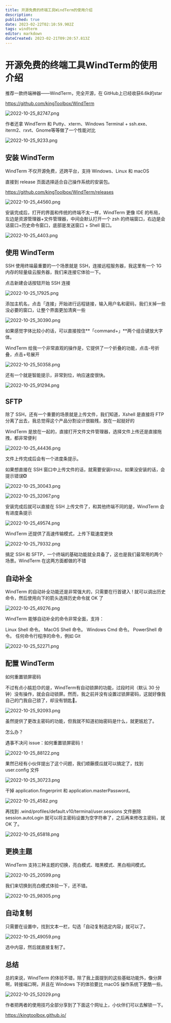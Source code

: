 ```yaml
---
title: 开源免费的终端工具WindTerm的使用介绍
description: 
published: true
date: 2023-02-22T02:10:59.902Z
tags: windterm
editor: markdown
dateCreated: 2023-02-21T09:20:57.813Z
---
```


# 开源免费的终端工具WindTerm的使用介绍
推荐一款终端神器——WindTerm，完全开源，在 GitHub上已经收获6.6k的star

https://github.com/kingToolbox/WindTerm

![2022-10-25_82747.png](/2022-10-25_82747.png)


作者还拿 WindTerm 和 Putty、xterm、Windows Terminal + ssh.exe、iterm2、rxvt、Gnome等等做了一个性能对比


![2022-10-25_9233.png](/2022-10-25_9233.png)

## 安装 WindTerm
WindTerm 不仅开源免费，还跨平台，支持 Windows、Linux 和 macOS

直接到 release 页面选择适合自己操作系统的安装包。

https://github.com/kingToolbox/WindTerm/releases

![2022-10-25_44560.png](/2022-10-25_44560.png)

安装完成后，打开的界面和传统的终端不太一样，WindTerm 更像 IDE 的布局，左边是资源管理器+文件管理器，中间会默认打开一个 zsh 的终端窗口，右边是会话窗口+历史命令窗口，底部是发送窗口 + Shell 窗口。

![2022-10-25_4403.png](/2022-10-25_4403.png)


## 使用 WindTerm
SSH
使用终端最重要的一个场景就是 SSH，连接远程服务器，我这里有一个 1G 内存的轻量级云服务器，我们来连接它体验一下。

点击新建会话按钮开始 SSH 连接

![2022-10-25_17925.png](/2022-10-25_17925.png)

添加主机名，点击「连接」开始进行远程链接，输入用户名和密码，我们关掉一些没必要的窗口，让整个界面更加清爽一些

![2022-10-25_30390.png](/2022-10-25_30390.png)

如果感觉字体比较小的话，可以直接按住**「command+」**两个组合键放大字体。

WindTerm 给我一个非常直观的操作是，它提供了一个折叠的功能，点击-号折叠，点击+号展开

![2022-10-25_50358.png](/2022-10-25_50358.png)

还有一个就是智能提示，非常到位，响应速度很快。

![2022-10-25_91294.png](/2022-10-25_91294.png)

## SFTP
除了 SSH，还有一个重要的场景就是上传文件，我们知道，Xshell 是直接将 FTP 分离了出去，我总觉得这个产品分割设计很脑残，放在一起挺好的

WindTerm 是放在一起的，直接打开文件文件管理器，选择文件上传还是直接拖拽，都非常便利

![2022-10-25_44436.png](/2022-10-25_44436.png)

文件上传完成后会有一个进度条提示。

如果想直接在 SSH 窗口中上传文件的话，就需要安装lrzsz。如果没安装的话，会提示错误❎

![2022-10-25_30043.png](/2022-10-25_30043.png)

![2022-10-25_32067.png](/2022-10-25_32067.png)

安装完成后就可以直接在 SSH 上传文件了，和其他终端不同的是，WindTerm 会有进度条提示

![2022-10-25_49574.png](/2022-10-25_49574.png)

WindTerm 还提供了高速传输模式，上传下载速度更快

![2022-10-25_79332.png](/2022-10-25_79332.png)

搞定 SSH 和 SFTP，一个终端的基础功能就全具备了，这也是我们最常用的两个场景。WindTerm 在这两方面都做的不错

## 自动补全

WindTerm 的自动补全功能还是非常强大的，只需要在行首键入 ! 就可以调出历史命令，然后使用向下的箭头选择历史命令就 OK 了

![2022-10-25_49276.png](/2022-10-25_49276.png)

WindTerm 能够自动补全的命令非常全面，支持：

Linux Shell 命令。
MacOS Shell 命令。
Windows Cmd 命令。
PowerShell 命令。
任何命令行程序的命令，例如 Git

![2022-10-25_52271.png](/2022-10-25_52271.png)

## 配置 WindTerm

如何重置锁屏密码

不过有点小尴尬😓的是，WindTerm有自动锁屏的功能，过段时间（默认 30 分钟）没有操作，就会自动锁屏。然而，我之前并没有设置过锁屏密码，这就好像我自己的门我自己锁了，却没有钥匙🔑。

![2022-10-25_92093.png](/2022-10-25_92093.png)

虽然提供了更改主密码的功能，但我就不知道初始密码是什么，就更尴尬了。

怎么办？

遇事不决问 issue：如何重置锁屏密码！

![2022-10-25_88122.png](/2022-10-25_88122.png)

果然已经有小伙伴提出了这个问题，我们顺藤摸瓜就可以搞定了，找到 user.config 文件

![2022-10-25_30723.png](/2022-10-25_30723.png)

干掉 application.fingerprint 和 application.masterPassword。

![2022-10-25_4582.png](/2022-10-25_4582.png)

再找到 .wind/profiles/default.v10/terminal/user.sessions 文件删除 session.autoLogin 就可以将主密码设置为空字符串了，之后再来修改主密码，就 OK 了。

![2022-10-25_65818.png](/2022-10-25_65818.png)

## 更换主题
WindTerm 支持三种主题的切换，亮白模式、暗黑模式、黑白相间模式。

![2022-10-25_20599.png](/2022-10-25_20599.png)

我们来切换到亮白模式体验一下，还不错。

![2022-10-25_98305.png](/2022-10-25_98305.png)

## 自动复制
只需要在设置中，找到文本一栏，勾选「自动复制选定内容」就可以了。

![2022-10-25_49059.png](/2022-10-25_49059.png)

选中内容，然后就直接复制了。

## 总结

总的来说，WindTerm 的体验不错，除了我上面提到的这些基础功能外，像分屏啊，转接端口啊，并且在 Windows 下的体验要比 macOS 操作系统下更酷一些。

![2022-10-25_52029.png](/2022-10-25_52029.png)

作者把两者的使用技巧全部分享到了下面这个网址上，小伙伴们可以去解锁一下。

https://kingtoolbox.github.io/












